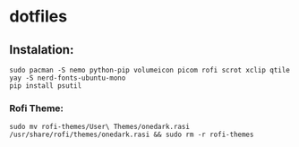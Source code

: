 # dotfiles
## Instalation:
```
sudo pacman -S nemo python-pip volumeicon picom rofi scrot xclip qtile
yay -S nerd-fonts-ubuntu-mono
pip install psutil
```

### Rofi Theme:
```sudo mv rofi-themes/User\ Themes/onedark.rasi /usr/share/rofi/themes/onedark.rasi && sudo rm -r rofi-themes```
